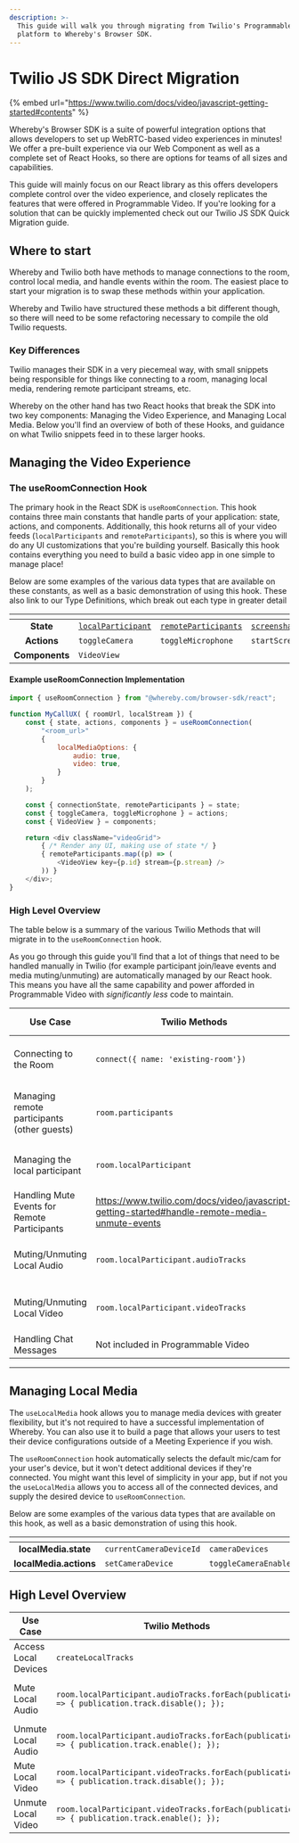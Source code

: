 ```yaml
---
description: >-
  This guide will walk you through migrating from Twilio's Programmable Video
  platform to Whereby's Browser SDK.
---
```


# Twilio JS SDK Direct Migration

{% embed url="https://www.twilio.com/docs/video/javascript-getting-started#contents" %}

Whereby's Browser SDK is a suite of powerful integration options that allows developers to set up WebRTC-based video experiences in minutes! We offer a pre-built experience via our Web Component as well as a complete set of React Hooks, so there are options for teams of all sizes and capabilities.

This guide will mainly focus on our React library as this offers developers complete control over the video experience, and closely replicates the features that were offered in Programmable Video. If you're looking for a solution that can be quickly implemented check out our Twilio JS SDK Quick Migration guide.

## Where to start

Whereby and Twilio both have methods to manage connections to the room, control local media, and handle events within the room. The easiest place to start your migration is to swap these methods within your application.

Whereby and Twilio have structured these methods a bit different though, so there will need to be some refactoring necessary to compile the old Twilio requests.

### Key Differences

Twilio manages their SDK in a very piecemeal way, with small snippets being responsible for things like connecting to a room, managing local media, rendering remote participant streams, etc.

Whereby on the other hand has two React hooks that break the SDK into two key components: Managing the Video Experience, and Managing Local Media. Below you'll find an overview of both of these Hooks, and guidance on what Twilio snippets feed in to these larger hooks.

## Managing the Video Experience

### The useRoomConnection Hook

The primary hook in the React SDK is `useRoomConnection`. This hook contains three main constants that handle parts of your application: state, actions, and components. Additionally, this hook returns all of your video feeds (`localParticipants` and `remoteParticipants`), so this is where you will do any UI customizations that you're building yourself. Basically this hook contains everything you need to build a basic video app in one simple to manage place!

Below are some examples of the various data types that are available on these constants, as well as a basic demonstration of using this hook. These also link to our Type Definitions, which break out each type in greater detail

<table data-view="cards"><thead><tr><th align="center"></th><th></th><th></th><th></th><th></th><th></th></tr></thead><tbody><tr><td align="center"><strong>State</strong></td><td><a href="https://docs.whereby.com/reference/react-hooks-reference/types#remoteparticipant-less-than-object-greater-than"><code>localParticipant</code></a></td><td><a href="https://docs.whereby.com/reference/react-hooks-reference/types#remoteparticipant-less-than-object-greater-than"><code>remoteParticipants</code></a></td><td><a href="https://docs.whereby.com/reference/react-hooks-reference/types#screenshare-less-than-object-greater-than"><code>screenshares</code></a></td><td><a href="https://docs.whereby.com/reference/react-hooks-reference/types#chatmessage-less-than-object-greater-than"><code>chatMessages</code></a></td><td><a href="https://docs.whereby.com/reference/react-hooks-reference/types#roomconnectionoptions-less-than-object-greater-than"><code>RoomConnectionOptions</code></a></td></tr><tr><td align="center"><strong>Actions</strong></td><td><code>toggleCamera</code></td><td><code>toggleMicrophone</code></td><td><code>startScreenshare</code></td><td><code>stopScreenshare</code></td><td><a href="https://docs.whereby.com/reference/react-hooks-reference/types#chatmessage-less-than-object-greater-than"><code>sendChatMessage</code></a></td></tr><tr><td align="center"><strong>Components</strong></td><td><code>VideoView</code></td><td></td><td></td><td></td><td></td></tr></tbody></table>

#### Example useRoomConnection Implementation

```javascript
import { useRoomConnection } from "@whereby.com/browser-sdk/react";

function MyCallUX( { roomUrl, localStream }) {
    const { state, actions, components } = useRoomConnection(
        "<room_url>"
        {
            localMediaOptions: {
                audio: true,
                video: true,
            }
        }
    );

    const { connectionState, remoteParticipants } = state;
    const { toggleCamera, toggleMicrophone } = actions;
    const { VideoView } = components;

    return <div className="videoGrid">
        { /* Render any UI, making use of state */ }
        { remoteParticipants.map((p) => (
            <VideoView key={p.id} stream={p.stream} />
        )) }
    </div>;
}
```

### High Level Overview

The table below is a summary of the various Twilio Methods that will migrate in to the `useRoomConnection` hook.

As you go through this guide you'll find that a lot of things that need to be handled manually in Twilio (for example participant join/leave events and media muting/unmuting) are automatically managed by our React hook. This means you have all the same capability and power afforded in Programmable Video with _significantly less_ code to maintain.

<table><thead><tr><th width="116">Use Case</th><th width="149.33333333333331">Twilio Methods</th><th>useRoomConnection Hook</th><th>Comments</th></tr></thead><tbody><tr><td>Connecting to the Room</td><td><code>connect({ name: 'existing-room'})</code></td><td><code>const { state, actions, components } = userRoomConnection("&#x3C;room_url>"</code></td><td>"existing-room" = "room_url"</td></tr><tr><td>Managing remote participants (other guests)</td><td><code>room.participants</code></td><td><a href="https://docs.whereby.com/reference/react-hooks-reference/types#remoteparticipant-less-than-object-greater-than"><code>remoteParticipants</code></a> </td><td>(<code>remoteParticipants</code> are part of <code>state</code>, and include an id and a stream [video/audio])</td></tr><tr><td>Managing the local participant</td><td><code>room.localParticipant</code></td><td><a href="https://docs.whereby.com/reference/react-hooks-reference/types#remoteparticipant-less-than-object-greater-than"><code>localParticipant</code></a></td><td><code>localParticipant</code> uses the default mic/cam unless specified.</td></tr><tr><td>Handling Mute Events for Remote Participants</td><td><a href="https://www.twilio.com/docs/video/javascript-getting-started#handle-remote-media-unmute-events">https://www.twilio.com/docs/video/javascript-getting-started#handle-remote-media-unmute-events</a></td><td>Automatically Managed</td><td>This is handled by room.participants as a part of state automatically</td></tr><tr><td>Muting/Unmuting Local Audio</td><td><code>room.localParticipant.audioTracks</code></td><td><code>toggleMicrophone</code></td><td>Used for muting and unmuting microphone for the local participant</td></tr><tr><td>Muting/Unmuting Local Video</td><td><code>room.localParticipant.videoTracks</code></td><td><code>toggleCamera</code></td><td>Used for muting and unmuting camera for the local participant</td></tr><tr><td>Handling Chat Messages</td><td>Not included in Programmable Video</td><td><code>chatMessages</code></td><td></td></tr></tbody></table>

***

## Managing Local Media

The `useLocalMedia` hook allows you to manage media devices with greater flexibility, but it's not required to have a successful implementation of Whereby. You can also use it to build a page that allows your users to test their device configurations outside of a Meeting Experience if you wish.

The `useRoomConnection` hook automatically selects the default mic/cam for your user's device, but it won't detect additional devices if they're connected. You might want this level of simplicity in your app, but if not you the `useLocalMedia` allows you to access all of the connected devices, and supply the desired device to `useRoomConnection`.

Below are some examples of the various data types that are available on this hook, as well as a basic demonstration of using this hook.

<table data-view="cards"><thead><tr><th align="center"></th><th></th><th></th><th></th></tr></thead><tbody><tr><td align="center"><strong>localMedia.state</strong></td><td><code>currentCameraDeviceId</code></td><td><code>cameraDevices</code></td><td><code>localStream</code></td></tr><tr><td align="center"><strong>localMedia.actions</strong></td><td><code>setCameraDevice</code></td><td><code>toggleCameraEnabled</code></td><td><code>toggleMicrophoneEnabled</code></td></tr></tbody></table>

## High Level Overview

<table><thead><tr><th>Use Case</th><th width="221">Twilio Methods</th><th width="207">useLocalMedia</th><th>Notes</th></tr></thead><tbody><tr><td>Access Local Devices</td><td><code>createLocalTracks</code></td><td><code>useLocalMedia</code></td><td></td></tr><tr><td>Mute Local Audio</td><td><code>room.localParticipant.audioTracks.forEach(publication => { publication.track.disable(); });</code></td><td><code>toggleCamera</code></td><td>These are actions that are included on <code>useRoomConnection</code></td></tr><tr><td>Unmute Local Audio</td><td><code>room.localParticipant.audioTracks.forEach(publication => { publication.track.enable(); });</code></td><td><code>toggleMicrophone</code></td><td><code>useRoomConnection</code></td></tr><tr><td>Mute Local Video</td><td><code>room.localParticipant.videoTracks.forEach(publication => { publication.track.disable(); });</code></td><td><code>toggleCamera</code></td><td><code>useRoomConnection</code></td></tr><tr><td>Unmute Local Video</td><td><code>room.localParticipant.videoTracks.forEach(publication => { publication.track.enable(); });</code></td><td><code>toggleMicrophone</code></td><td><code>useRoomConnection</code></td></tr></tbody></table>
